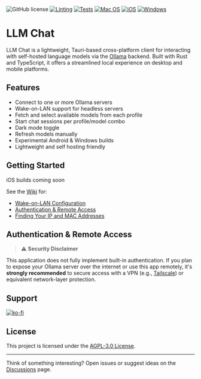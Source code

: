 ![GitHub license](https://img.shields.io/badge/license-AGPL-green.svg) [![Linting](https://github.com/Kh1ng/llm-chat/actions/workflows/lint.yml/badge.svg)](https://github.com/Kh1ng/llm-chat/actions/workflows/lint.yml)
[![Tests](https://github.com/Kh1ng/llm-chat/actions/workflows/test.yml/badge.svg)](https://github.com/Kh1ng/llm-chat/actions/workflows/test.yml)
[![Mac OS](https://github.com/Kh1ng/llm-chat/actions/workflows/macbuild.yml/badge.svg)](https://github.com/Kh1ng/llm-chat/actions/workflows/macbuild.yml)
[![iOS](https://github.com/Kh1ng/llm-chat/actions/workflows/windowsbuild.yml/badge.svg)](https://github.com/Kh1ng/llm-chat/actions/workflows/iosbuild.yml)
[![Windows](https://github.com/Kh1ng/llm-chat/actions/workflows/iosbuild.yml/badge.svg)](https://github.com/Kh1ng/llm-chat/actions/workflows/windowsbuild.yml)

# LLM Chat

LLM Chat is a lightweight, Tauri-based cross-platform client for interacting with self-hosted language models via the [Ollama](https://ollama.com) backend. Built with Rust and TypeScript, it offers a streamlined local experience on desktop and mobile platforms.

## Features

-  Connect to one or more Ollama servers
-  Wake-on-LAN support for headless servers
-  Fetch and select available models from each profile
-  Start chat sessions per profile/model combo
-  Dark mode toggle
-  Refresh models manually
-  Experimental Android & Windows builds
-  Lightweight and self hosting friendly

## Getting Started

iOS builds coming soon

See the [Wiki](https://github.com/llm-chat/wiki) for:

- [Wake-on-LAN Configuration](https://github.com/llm-chat/wiki/Wake-on-LAN)
- [Authentication & Remote Access](https://github.com/llm-chat/wiki/Authentication-Config)
- [Finding Your IP and MAC Addresses](https://github.com/llm-chat/wiki/Finding-Network-Info)

## Authentication & Remote Access

> ⚠️ **Security Disclaimer**

This application does not fully implement built-in authentication. If you plan to expose your Ollama server over the internet or use this app remotely, it's **strongly recommended** to secure access with a VPN (e.g., [Tailscale](https://tailscale.com)) or equivalent network-layer protection.

## Support

[![ko-fi](https://ko-fi.com/img/githubbutton_sm.svg)](https://ko-fi.com/H2H21FMK25)

## License

This project is licensed under the [AGPL-3.0 License](./LICENSE).

---

Think of something interesting? Open issues or suggest ideas on the [Discussions](https://github.com/llm-chat/discussions) page.
